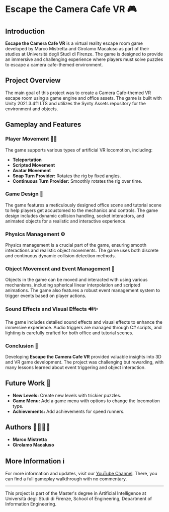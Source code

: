 # Escape the Camera Cafe VR 🎮

## Introduction

**Escape the Camera Cafe VR** is a virtual reality escape room game developed by Marco Mistretta and Girolamo Macaluso as part of their studies at Università degli Studi di Firenze. The game is designed to provide an immersive and challenging experience where players must solve puzzles to escape a camera cafe-themed environment.

## Project Overview

The main goal of this project was to create a Camera Cafe-themed VR escape room using a game engine and office assets. The game is built with Unity 2021.3.4f1 LTS and utilizes the Synty Assets repository for the environment and objects.

## Gameplay and Features

### Player Movement 🚶‍♂️

The game supports various types of artificial VR locomotion, including:
- **Teleportation**
- **Scripted Movement**
- **Avatar Movement**
- **Snap Turn Provider:** Rotates the rig by fixed angles.
- **Continuous Turn Provider:** Smoothly rotates the rig over time.

### Game Design 🧩

The game features a meticulously designed office scene and tutorial scene to help players get accustomed to the mechanics and controls. The game design includes dynamic collision handling, socket interactors, and animated objects for a realistic and interactive experience.

### Physics Management ⚙️

Physics management is a crucial part of the game, ensuring smooth interactions and realistic object movements. The game uses both discrete and continuous dynamic collision detection methods.

### Object Movement and Event Management 🔄

Objects in the game can be moved and interacted with using various mechanisms, including spherical linear interpolation and scripted animations. The game also features a robust event management system to trigger events based on player actions.

### Sound Effects and Visual Effects 🔊✨

The game includes detailed sound effects and visual effects to enhance the immersive experience. Audio triggers are managed through C# scripts, and lighting is carefully crafted for both office and tutorial scenes.

### Conclusion 🏁

Developing **Escape the Camera Cafe VR** provided valuable insights into 3D and VR game development. The project was challenging but rewarding, with many lessons learned about event triggering and object interaction.

## Future Work 🚀

- **New Levels:** Create new levels with trickier puzzles.
- **Game Menu:** Add a game menu with options to change the locomotion type.
- **Achievements:** Add achievements for speed runners.

## Authors 👨‍💻👨‍💻

- **Marco Mistretta**
- **Girolamo Macaluso**

## More Information ℹ️

For more information and updates, visit our [YouTube Channel](https://www.youtube.com/watch?v=zC4yfRXCjuk&ab_channel=EscapeTheCameraCafeVR). There, you can find a full gameplay walkthrough with no commentary.

---

This project is part of the Master's degree in Artificial Intelligence at Università degli Studi di Firenze, School of Engineering, Department of Information Engineering.
